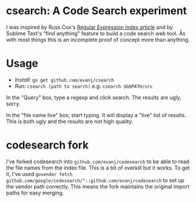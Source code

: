 # csearch: A Code Search experiment

I was inspired by Russ Cox's [Regular Expression index article](https://swtch.com/~rsc/regexp/regexp4.html) and by Sublime Text's "find anything" feature to build a code search web tool. Ås with most things this is an incomplete proof of concept more than anything.


# Usage

* *Install*: `go get github.com/evanj/csearch`
* *Run*: `csearch (path to search)` e.g. `csearch $GOPATH/src`

In the "Query" box, type a regexp and click search. The results are ugly, sorry.

In the "file name live" box, start typing. It will display a "live" list of results. This is both ugly and the results are not high quality.


# codesearch fork

I've forked codesearch into `github.com/evanj/codesearch` to be able to read the file names from the index file. This is a bit of overkill but it works. To get it, I've used `govendor fetch github.com/google/codesearch/^::github.com/evanj/codesearch` to set up the vendor path correctly. This means the fork maintains the original import paths for easy merging.
